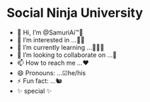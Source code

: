#  Social Ninja University
- 👋 Hi, I’m @SamuriAi™🥋
 - 👀 I’m interested in ...🥷🏻
 - 🌱 I’m currently learning ...🧑🏻‍💻
 - 💞️ I’m looking to collaborate on ...🤗
 - 📫 How to reach me ...❤️
 - 😄 Pronouns: ...☑︎he/his
 - ⚡ Fun fact: ...🐿️
 - ✨ special ✨

<!---
SamuriAi/SamuriAi is a ✨ special ✨ repository because its `README.md` (this file) appears on your GitHub profile.
You can click the Preview link to take a look at your changes.
--->
